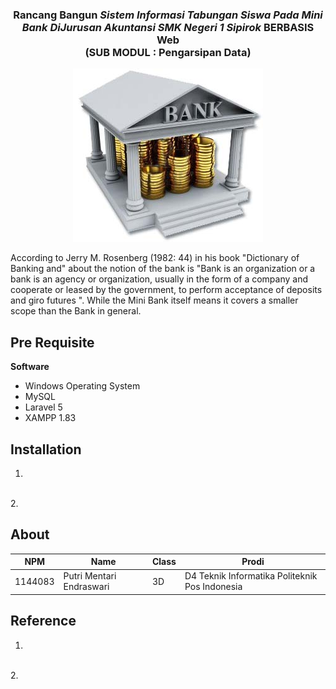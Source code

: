 <h3 align="center">Rancang Bangun <i>Sistem Informasi Tabungan Siswa Pada Mini Bank DiJurusan Akuntansi SMK Negeri 1 Sipirok </i> BERBASIS Web <br> (SUB MODUL : Pengarsipan Data)</h3>
<p align="center">
  <img src="./img/proposal/logo_bank.jpg">
</p>
According to Jerry M. Rosenberg (1982: 44) in his book "Dictionary of Banking and" about the notion of the bank is "Bank is an organization or a bank is an agency or organization, usually in the form of a company and cooperate or leased by the government, to perform acceptance of deposits and giro futures ". While the Mini Bank itself means it covers a smaller scope than the Bank in general.

## Pre Requisite
**Software**
* Windows Operating System
* MySQL
* Laravel 5
* XAMPP 1.83

## Installation
1.
<br>
2.

## About

NPM| Name| Class | Prodi
------------ | ------------- | ------------- | -------------
1144083| Putri Mentari Endraswari| 3D| D4 Teknik Informatika Politeknik Pos Indonesia

## Reference
1.
<br>
2.